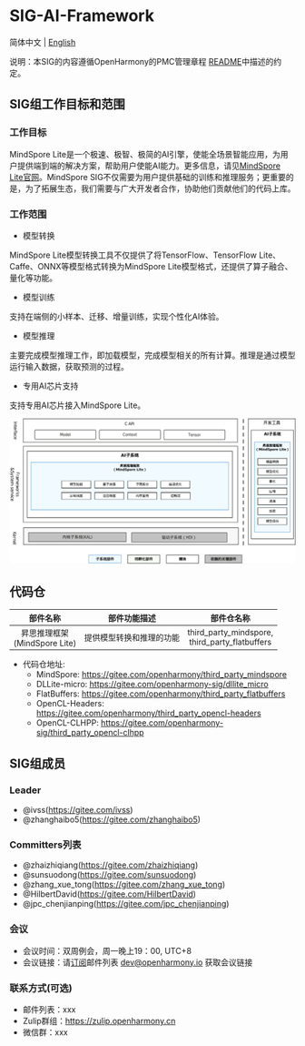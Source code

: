 # SIG-AI-Framework

简体中文 | [English](./sig-ai-framework.md)

说明：本SIG的内容遵循OpenHarmony的PMC管理章程 [README](/zh/pmc.md)中描述的约定。

## SIG组工作目标和范围

### 工作目标

MindSpore Lite是一个极速、极智、极简的AI引擎，使能全场景智能应用，为用户提供端到端的解决方案，帮助用户使能AI能力。更多信息，请见[MindSpore Lite官网](https://www.mindspore.cn/lite)。MindSpore SIG不仅需要为用户提供基础的训练和推理服务；更重要的是，为了拓展生态，我们需要与广大开发者合作，协助他们贡献他们的代码上库。

### 工作范围

- 模型转换

MindSpore Lite模型转换工具不仅提供了将TensorFlow、TensorFlow Lite、Caffe、ONNX等模型格式转换为MindSpore Lite模型格式，还提供了算子融合、量化等功能。

- 模型训练

支持在端侧的小样本、迁移、增量训练，实现个性化AI体验。

- 模型推理

主要完成模型推理工作，即加载模型，完成模型相关的所有计算。推理是通过模型运行输入数据，获取预测的过程。

- 专用AI芯片支持

支持专用AI芯片接入MindSpore Lite。

![figures/ai-framework-overview.png](figures/ai-framework-overview.png)

## 代码仓
|             部件名称             |       部件功能描述       |                                   部件仓名称                                   |
| :------------------------------: | :----------------------: | :----------------------------------------------------------------------------: |
| 昇思推理框架<br>(MindSpore Lite) | 提供模型转换和推理的功能 | third_party_mindspore,<br>third_party_flatbuffers|
- 代码仓地址:
  - MindSpore: https://gitee.com/openharmony/third_party_mindspore
  - DLLite-micro: https://gitee.com/openharmony-sig/dllite_micro
  - FlatBuffers: https://gitee.com/openharmony/third_party_flatbuffers
  - OpenCL-Headers: https://gitee.com/openharmony/third_party_opencl-headers
  - OpenCL-CLHPP: https://gitee.com/openharmony-sig/third_party_opencl-clhpp

## SIG组成员

### Leader

- @ivss(https://gitee.com/ivss)
- @zhanghaibo5(https://gitee.com/zhanghaibo5)

### Committers列表

- @zhaizhiqiang(https://gitee.com/zhaizhiqiang)
- @sunsuodong(https://gitee.com/sunsuodong)
- @zhang_xue_tong(https://gitee.com/zhang_xue_tong)
- @HilbertDavid(https://gitee.com/HilbertDavid)
- @jpc_chenjianping(https://gitee.com/jpc_chenjianping)

### 会议
 - 会议时间：双周例会，周一晚上19：00, UTC+8
 - 会议链接：请[订阅](https://lists.openatom.io/postorius/lists/dev.openharmony.io)邮件列表 dev@openharmony.io 获取会议链接

### 联系方式(可选)

- 邮件列表：xxx
- Zulip群组：https://zulip.openharmony.cn
- 微信群：xxx
